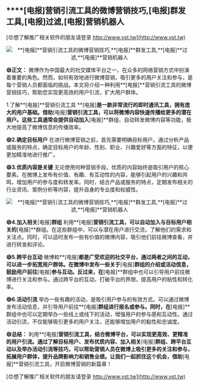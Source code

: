 ## ****[电报]**营销引流工具的微博营销技巧,**[电报]**群发工具,**[电报]**过滤,**[电报]**营销机器人**

[😍想了解推广相关软件的朋友请登录 http://www.vst.tw](http://www.vst.tw)

 <center><img src="https://vst.tw/MP4/tuiguang/png/6.png" alt="**[电报]**营销引流工具的微博营销技巧,**[电报]**群发工具,**[电报]**过滤,**[电报]**营销机器人"></center>

**😄正文：**
微博作为中国最大的社交媒体平台之一，在众多的网络营销方式中扮演着重要的角色。然而，如何有效地进行微博营销，吸引更多的用户关注和参与，是每个营销人员都面临的挑战。本文将介绍一种利用**[电报]**营销引流工具的微博营销技巧，帮助您实现更高效的用户引流，扩大用户群体。

1.了解**[电报]**营销引流工具
**[电报]**是一款非常流行的即时通讯工具，拥有庞大的用户基础。借助**[电报]**营销引流工具，可以将微博内容快速传播给更多的潜在用户。这些工具通常会提供自动加入**[电报]**群组、自动转发微博内容等功能，极大地提高了微博信息的传播效率。

**😄2.确定目标用户**
在进行微博营销之前，首先需要明确目标用户。通过分析产品或服务的特点，确定目标用户的年龄、性别、职业、兴趣爱好等方面的特征，以便更加精准地进行推广。

**😄3.优质内容是关键**
无论使用何种营销手段，优质的内容始终是吸引用户的核心要素。在微博上发布有价值、有趣、有互动性的内容，能够引起用户的兴趣和共鸣，增加用户的参与度和转发率。同时，结合产品或服务的特点，定期发布相关的行业资讯、案例分析等内容，提升自身的专业度和权威性。

 <center><img src="https://vst.tw/MP4/tuiguang/png/2.png" alt="**[电报]**营销引流工具的微博营销技巧,**[电报]**群发工具,**[电报]**过滤,**[电报]**营销机器人"></center>

**😄4.加入相关**[电报]**群组**
利用**[电报]**营销引流工具，可以自动加入与目标用户相关的**[电报]**群组。在这些群组中，可以与潜在用户进行交流，了解他们的需求和关注点。同时，可以适时发布一些有价值的微博内容，吸引他们前往微博查看，并进行转发和评论。

**😄5.跨平台互动**
微博和**[电报]**都是广受欢迎的社交平台，通过两者之间的互动，可以进一步拓宽用户群体。在微博中发布一些关于**[电报]**群组的介绍或活动信息，鼓励用户前往**[电报]**参与互动。反过来，在**[电报]**群组中也可以引导用户前往微博进行关注和参与。通过跨平台的互动，打破平台的界限，提高用户的粘性和转化率。

**😄6.活动引流**
举办一些有趣的活动，是吸引用户参与的有效方式。可以通过微博发布活动信息，并引导用户前往**[电报]**群组进行报名或参与。同时，在**[电报]**群组中也可以定期举办一些线上或线下的活动，增强用户的参与感和互动性。通过活动引流，不仅能够吸引更多的用户关注，还能够增加用户的黏性和忠诚度。

**😄总结：**
利用**[电报]**营销引流工具，结合微博平台，可以实现更高效、更精准的用户引流。通过了解目标用户、发布优质内容、加入相关**[电报]**群组、跨平台互动以及举办活动引流等技巧，可以帮助营销人员在微博上吸引更多的关注和参与，拓展用户群体，提升品牌影响力和销售业绩。让我们一起抓住这个机会，借助**[电报]**营销引流工具，开启微博营销的新篇章！

[😍想了解推广相关软件的朋友请登录 http://www.vst.tw](http://www.vst.tw)



